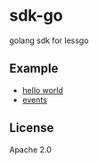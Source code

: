 # sdk-go
golang sdk for lessgo



## Example

* [hello world](./examples/hello-world/)
* [events](./examples/events)



## License

Apache 2.0
